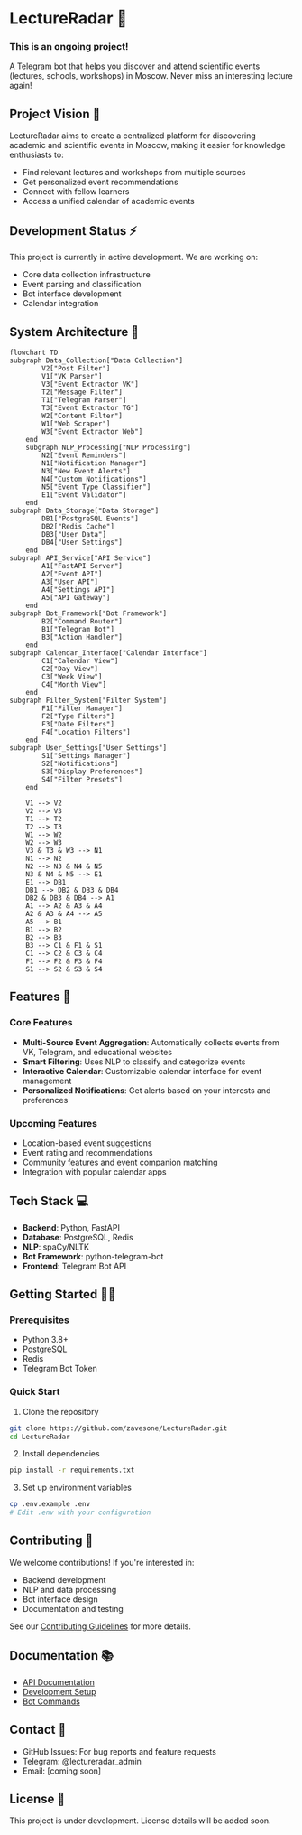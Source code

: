 # LectureRadar 🎯
### This is an ongoing project!

A Telegram bot that helps you discover and attend scientific events (lectures, schools, workshops) in Moscow. Never miss an interesting lecture again!

## Project Vision 🚀

LectureRadar aims to create a centralized platform for discovering academic and scientific events in Moscow, making it easier for knowledge enthusiasts to:
- Find relevant lectures and workshops from multiple sources
- Get personalized event recommendations
- Connect with fellow learners
- Access a unified calendar of academic events

## Development Status ⚡

This project is currently in active development. We are working on:
- Core data collection infrastructure
- Event parsing and classification
- Bot interface development
- Calendar integration

## System Architecture 📐

```mermaid
flowchart TD
subgraph Data_Collection["Data Collection"]
        V2["Post Filter"]
        V1["VK Parser"]
        V3["Event Extractor VK"]
        T2["Message Filter"]
        T1["Telegram Parser"]
        T3["Event Extractor TG"]
        W2["Content Filter"]
        W1["Web Scraper"]
        W3["Event Extractor Web"]
    end
    subgraph NLP_Processing["NLP Processing"]
        N2["Event Reminders"]
        N1["Notification Manager"]
        N3["New Event Alerts"]
        N4["Custom Notifications"]
        N5["Event Type Classifier"]
        E1["Event Validator"]
    end
subgraph Data_Storage["Data Storage"]
        DB1["PostgreSQL Events"]
        DB2["Redis Cache"]
        DB3["User Data"]
        DB4["User Settings"]
    end
subgraph API_Service["API Service"]
        A1["FastAPI Server"]
        A2["Event API"]
        A3["User API"]
        A4["Settings API"]
        A5["API Gateway"]
    end
subgraph Bot_Framework["Bot Framework"]
        B2["Command Router"]
        B1["Telegram Bot"]
        B3["Action Handler"]
    end
subgraph Calendar_Interface["Calendar Interface"]
        C1["Calendar View"]
        C2["Day View"]
        C3["Week View"]
        C4["Month View"]
    end
subgraph Filter_System["Filter System"]
        F1["Filter Manager"]
        F2["Type Filters"]
        F3["Date Filters"]
        F4["Location Filters"]
    end
subgraph User_Settings["User Settings"]
        S1["Settings Manager"]
        S2["Notifications"]
        S3["Display Preferences"]
        S4["Filter Presets"]
    end

    V1 --> V2
    V2 --> V3
    T1 --> T2
    T2 --> T3
    W1 --> W2
    W2 --> W3
    V3 & T3 & W3 --> N1
    N1 --> N2
    N2 --> N3 & N4 & N5
    N3 & N4 & N5 --> E1
    E1 --> DB1
    DB1 --> DB2 & DB3 & DB4
    DB2 & DB3 & DB4 --> A1
    A1 --> A2 & A3 & A4
    A2 & A3 & A4 --> A5
    A5 --> B1
    B1 --> B2
    B2 --> B3
    B3 --> C1 & F1 & S1
    C1 --> C2 & C3 & C4
    F1 --> F2 & F3 & F4
    S1 --> S2 & S3 & S4
```
## Features 🌟

### Core Features
- **Multi-Source Event Aggregation**: Automatically collects events from VK, Telegram, and educational websites
- **Smart Filtering**: Uses NLP to classify and categorize events
- **Interactive Calendar**: Customizable calendar interface for event management
- **Personalized Notifications**: Get alerts based on your interests and preferences

### Upcoming Features
- Location-based event suggestions
- Event rating and recommendations
- Community features and event companion matching
- Integration with popular calendar apps

## Tech Stack 💻

- **Backend**: Python, FastAPI
- **Database**: PostgreSQL, Redis
- **NLP**: spaCy/NLTK
- **Bot Framework**: python-telegram-bot
- **Frontend**: Telegram Bot API

## Getting Started 🏃‍♂️

### Prerequisites
- Python 3.8+
- PostgreSQL
- Redis
- Telegram Bot Token

### Quick Start
1. Clone the repository
```bash
git clone https://github.com/zavesone/LectureRadar.git
cd LectureRadar
```

2. Install dependencies
```bash
pip install -r requirements.txt
```

3. Set up environment variables
```bash
cp .env.example .env
# Edit .env with your configuration
```

## Contributing 🤝

We welcome contributions! If you're interested in:
- Backend development
- NLP and data processing
- Bot interface design
- Documentation and testing

See our [Contributing Guidelines](CONTRIBUTING.md) for more details.

## Documentation 📚

- [API Documentation](docs/API.md)
- [Development Setup](docs/DEVELOPMENT.md)
- [Bot Commands](docs/COMMANDS.md)

## Contact 📧

- GitHub Issues: For bug reports and feature requests
- Telegram: @lectureradar_admin
- Email: [coming soon]

## License 📝

This project is under development. License details will be added soon.
